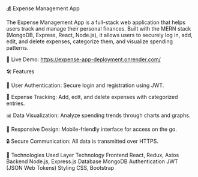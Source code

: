 💰 Expense Management App

The Expense Management App is a full-stack web application that helps users track and manage their personal finances. Built with the MERN stack (MongoDB, Express, React, Node.js), it allows users to securely log in, add, edit, and delete expenses, categorize them, and visualize spending patterns.

🔗 Live Demo: https://expense-app-deployment.onrender.com/

🛠️ Features

🔐 User Authentication: Secure login and registration using JWT.

💸 Expense Tracking: Add, edit, and delete expenses with categorized entries.

📊 Data Visualization: Analyze spending trends through charts and graphs.

📱 Responsive Design: Mobile-friendly interface for access on the go.

🔒 Secure Communication: All data is transmitted over HTTPS.

🚀 Technologies Used
Layer	Technology
Frontend	React, Redux, Axios
Backend	Node.js, Express.js
Database	MongoDB
Authentication	JWT (JSON Web Tokens)
Styling	CSS, Bootstrap
